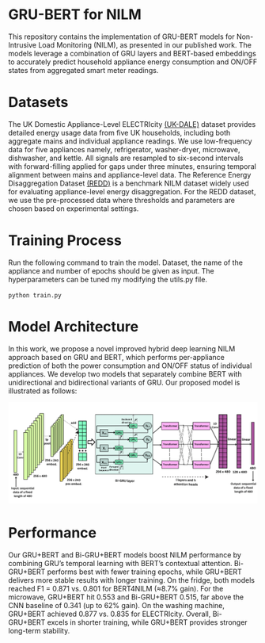 # GRU-BERT for NILM
This repository contains the implementation of GRU-BERT models for Non-Intrusive Load Monitoring (NILM), as presented in our published work. The models leverage a combination of  GRU layers and BERT-based embeddings to accurately predict household appliance energy consumption and ON/OFF states from aggregated smart meter readings.

# Datasets
The UK Domestic Appliance-Level ELECTRIcity [(UK-DALE)](https://arxiv.org/abs/1404.0284) dataset provides detailed energy usage data from five UK households, including both aggregate mains and individual appliance readings. We use low-frequency data for five appliances namely, refrigerator, washer-dryer, microwave, dishwasher, and kettle. All signals are resampled to six-second intervals with forward-filling applied for gaps under three minutes, ensuring temporal alignment between mains and appliance-level data.
The Reference Energy Disaggregation Dataset [(REDD)](https://github.com/inesylla/energy-disaggregation-DL) is a benchmark NILM dataset widely used for evaluating appliance-level energy disaggregation. For the REDD dataset, we use the pre-processed data where thresholds and parameters are chosen based on experimental settings.

# Training Process
Run the following command to train the model. Dataset, the name of the appliance and number of epochs should be given as input. The hyperparameters can be tuned my modifying the utils.py file.

`python train.py`

# Model Architecture
In this work, we propose a novel improved hybrid deep learning NILM approach based on GRU and BERT, which performs per-appliance prediction of both the power consumption and ON/OFF status of individual appliances. We develop two models that separately combine BERT with unidirectional and bidirectional variants of GRU. Our proposed model is illustrated as follows: 

![Bi-GRU+BERT Model Architecture](biGRU+BERT.png)

# Performance
Our GRU+BERT and Bi-GRU+BERT models boost NILM performance by combining GRU’s temporal learning with BERT’s contextual attention. Bi-GRU+BERT performs best with fewer training epochs, while GRU+BERT delivers more stable results with longer training. On the fridge, both models reached F1 = 0.871 vs. 0.801 for BERT4NILM (≈8.7% gain). For the microwave, GRU+BERT hit 0.553 and Bi-GRU+BERT 0.515, far above the CNN baseline of 0.341 (up to 62% gain). On the washing machine, GRU+BERT achieved 0.877 vs. 0.835 for ELECTRIcity. Overall, Bi-GRU+BERT excels in shorter training, while GRU+BERT provides stronger long-term stability.

